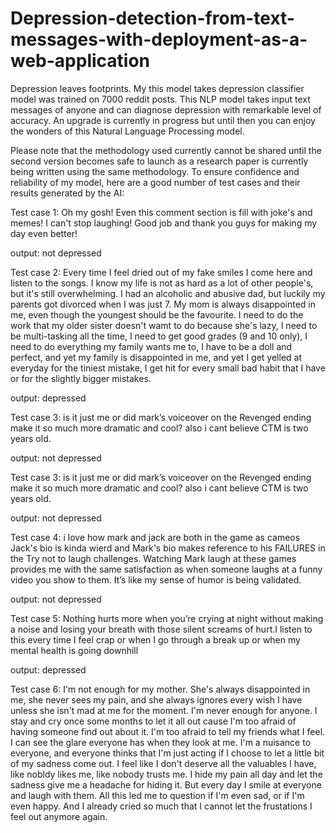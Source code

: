 # Depression-detection-from-text-messages-with-deployment-as-a-web-application
Depression leaves footprints. My this model takes depression classifier model was trained on 7000 reddit posts. This NLP model takes input text messages of anyone and can diagnose depression with remarkable level of accuracy. An upgrade is currently in progress but until then you can enjoy the wonders of this Natural Language Processing model. 

Please note that the methodology used currently cannot be shared until the second version becomes safe to launch as a research paper is currently being written using the same methodology. To ensure confidence and reliability of my model, here are a good number of test cases and their results generated by the AI:

Test case 1:
Oh my gosh! Even this comment section is fill with joke's and memes! I can't stop laughing! Good job and thank you guys for making my day even better!

output: not depressed

Test case 2:
 Every time I feel dried out of my fake smiles I come here and listen to the songs. I know my life is not as hard as a lot of other people's, but it's still overwhelming. I had an alcoholic and abusive dad, but luckily my parents got divorced when I was just 7. My mom is always disappointed in me, even though the youngest should be the favourite. I need to do the work that my older sister doesn't wamt to do because she's lazy, I need to be multi-tasking all the time, I need to get good grades (9 and 10 only), I need to do everything my family wants me to, I have to be a doll and perfect, and yet my family is disappointed in me, and yet I get yelled at everyday for the tiniest mistake, I get hit for every small bad habit that I have or for the slightly bigger mistakes.

output: depressed

Test case 3:
is it just me or did mark’s voiceover on the Revenged ending make it so much more dramatic and cool? also i cant believe CTM is two years old.

output: not depressed


Test case 3:
is it just me or did mark’s voiceover on the Revenged ending make it so much more dramatic and cool? also i cant believe CTM is two years old.

output: not depressed


Test case 4:
 i love how mark and jack are both in the game as cameos Jack's bio is kinda wierd and Mark's bio makes reference to his FAILURES in the Try not to laugh challenges. Watching Mark laugh at these games provides me with the same satisfaction as when someone laughs at a funny video you show to them. It’s like my sense of humor is being validated.

output: not depressed


Test case 5:
Nothing hurts more when you’re crying at night without making a noise and losing your breath with those silent screams of hurt.I listen to this every time I feel crap or when I go through a break up or when my mental health is going downhill

output: depressed

Test case 6:
 I'm not enough for my mother. She's always disappointed in me, she never sees my pain, and she always ignores every wish I have unless she isn't mad at me for the moment. I'm never enough for anyone. I stay and cry once some months to let it all out cause I'm too afraid of having someone find out about it. I'm too afraid to tell my friends what I feel. I can see the glare everyone has when they look at me. I'm a nuisance to everyone, and everyone thinks that I'm just acting if I choose to let a little bit of my sadness come out. I feel like I don't deserve all the valuables I have, like nobldy likes me, like nobody trusts me. I hide my pain all day and let the sadness give me a headache for hiding it. But every day I smile at everyone and laugh with them. All this led me to question if I'm even sad, or if I'm even happy. And I already cried so much that I cannot let the frustations I feel out anymore again.
